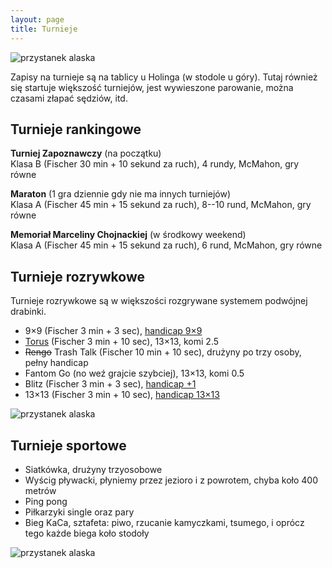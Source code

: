 ```yaml
---
layout: page
title: Turnieje
---
```


![przystanek alaska](/public/go.jpg)

Zapisy na turnieje są na tablicy u Holinga (w stodole u góry). Tutaj również się startuje większość turniejów, jest wywieszone parowanie, można czasami złapać sędziów, itd.

## Turnieje rankingowe

**Turniej Zapoznawczy** (na początku)  
Klasa B (Fischer 30 min + 10 sekund za ruch), 4 rundy, McMahon, gry równe

**Maraton** (1 gra dziennie gdy nie ma innych turniejów)  
Klasa A (Fischer 45 min + 15 sekund za ruch), 8--10 rund, McMahon, gry równe

**Memoriał Marceliny Chojnackiej** (w środkowy weekend)  
Klasa A (Fischer 45 min + 15 sekund za ruch), 6 rund, McMahon, gry równe

## Turnieje rozrywkowe

Turnieje rozrywkowe są w większości rozgrywane systemem podwójnej drabinki.

- 9&times;9 (Fischer 3 min + 3 sec), [handicap 9&times;9](/public/handi/handi-9.pdf)
- [Torus](https://senseis.xmp.net/?ToroidalGo) (Fischer 3 min + 10 sec), 13&times;13, komi 2.5
- ~~Rengo~~ Trash Talk (Fischer 10 min + 10 sec), drużyny po trzy osoby, pełny handicap
- Fantom Go (no weź grajcie szybciej), 13&times;13, komi 0.5
- Blitz (Fischer 3 min + 3 sec), [handicap +1](/public/handi/handi-blitz.pdf)
- 13&times;13 (Fischer 3 min + 10 sec), [handicap 13&times;13](/public/handi/handi-13.pdf)

![przystanek alaska](/public/drabinka.jpg)

## Turnieje sportowe

- Siatkówka, drużyny trzyosobowe
- Wyścig pływacki, płyniemy przez jezioro i z powrotem, chyba koło 400 metrów
- Ping pong
- Piłkarzyki single oraz pary
- Bieg KaCa, sztafeta: piwo, rzucanie kamyczkami, tsumego, i oprócz tego każde biega koło stodoły

![przystanek alaska](/public/osadniki.jpg)
